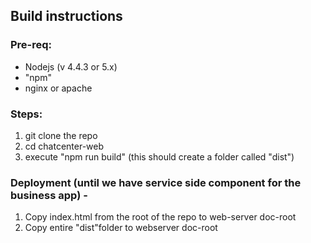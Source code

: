 ## Build instructions

### Pre-req:
+ Nodejs (v 4.4.3 or 5.x)
+ "npm"
+ nginx or apache

### Steps:
1. git clone the repo
2. cd chatcenter-web
3. execute "npm run build" (this should create a folder called "dist")

### Deployment (until we have service side component for the business app) -
1. Copy index.html from the root of the repo to web-server doc-root
2. Copy entire "dist"folder to webserver doc-root
